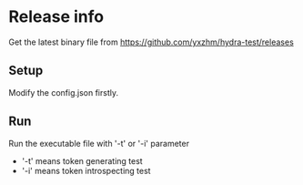 # Release info
 Get the latest binary file from https://github.com/yxzhm/hydra-test/releases

## Setup 
Modify the config.json firstly.

## Run
Run the executable file with '-t' or '-i' parameter
* '-t' means token generating test
* '-i' means token introspecting test  